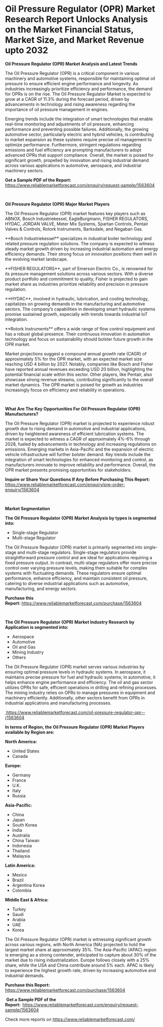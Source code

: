 <p><h1>Oil Pressure Regulator (OPR) Market Research Report Unlocks Analysis on the Market Financial Status, Market Size, and Market Revenue upto 2032</h1></p><p><strong>Oil Pressure Regulator (OPR) Market Analysis and Latest Trends</strong></p>
<p><p>The Oil Pressure Regulator (OPR) is a critical component in various machinery and automotive systems, responsible for maintaining optimal oil pressure to ensure efficient engine performance and longevity. As industries increasingly prioritize efficiency and performance, the demand for OPRs is on the rise. The Oil Pressure Regulator Market is expected to grow at a CAGR of 11.3% during the forecast period, driven by advancements in technology and rising awareness regarding the importance of oil pressure management in engines. </p><p>Emerging trends include the integration of smart technologies that enable real-time monitoring and adjustments of oil pressure, enhancing performance and preventing possible failures. Additionally, the growing automotive sector, particularly electric and hybrid vehicles, is contributing to market expansion as these systems require precise oil management to optimize performance. Furthermore, stringent regulations regarding emissions and fuel efficiency are prompting manufacturers to adopt advanced OPRs that support compliance. Overall, the market is poised for significant growth, propelled by innovation and rising industrial demand across various applications in automotive, aerospace, and industrial machinery sectors.</p></p>
<p><strong>Get a Sample PDF of the Report:&nbsp;</strong> <a href="https://www.reliablemarketforecast.com/enquiry/request-sample/1563604?utm_campaign=1080&utm_medium=2&utm_source=Github&utm_content=ia&utm_term=25022025&utm_id=oil-pressure-regulator-opr">https://www.reliablemarketforecast.com/enquiry/request-sample/1563604</a></p>
<p>&nbsp;</p>
<p><strong>Oil Pressure Regulator (OPR) Major Market Players</strong></p>
<p><p>The Oil Pressure Regulator (OPR) market features key players such as ABNOX, Bosch Industriekessel, EagleBurgmann, FISHER REGULATORS, HYDAC, JORDAN VALVE, Meter Mix Systems, Spartan Controls, Pentair Valves & Controls, Rotork Instruments, Barksdale, and Negaban Gas. </p><p>**Bosch Industriekessel** specializes in industrial boiler technology and related pressure regulation solutions. The company is expected to witness steady market growth driven by increasing industrial automation and energy efficiency demands. Their strong focus on innovation positions them well in the evolving market landscape.</p><p>**FISHER REGULATORS**, part of Emerson Electric Co., is renowned for its pressure management solutions across various sectors. With a diverse product portfolio and commitment to quality, Fisher is projected to gain market share as industries prioritize reliability and precision in pressure regulation.</p><p>**HYDAC**, involved in hydraulic, lubrication, and cooling technology, capitalizes on growing demands in the manufacturing and automotive sectors. The company’s capabilities in developing smart hydraulic systems promise sustained growth, especially with trends towards industrial IoT integration.</p><p>**Rotork Instruments** offers a wide range of flow control equipment and has a robust global presence. Their continuous innovation in automation technology and focus on sustainability should bolster future growth in the OPR market.</p><p>Market projections suggest a compound annual growth rate (CAGR) of approximately 5% for the OPR market, with an expected market size reaching USD 4 billion by 2027. Notably, companies like Bosch and Fisher have reported annual revenues exceeding USD 20 billion, highlighting the potential financial scale within this sector. Other players, like Pentair, also showcase strong revenue streams, contributing significantly to the overall market dynamics. The OPR market is poised for growth as industries increasingly focus on efficiency and reliability in operations.</p></p>
<p>&nbsp;</p>
<p><strong>What Are The Key Opportunities For Oil Pressure Regulator (OPR) Manufacturers?</strong></p>
<p><p>The Oil Pressure Regulator (OPR) market is projected to experience robust growth due to rising demand in automotive and industrial applications, driven by heightened awareness of efficient lubrication systems. The market is expected to witness a CAGR of approximately 4%-6% through 2028, fueled by advancements in technology and increasing regulations on emissions. Emerging markets in Asia-Pacific and the expansion of electric vehicle infrastructure will further bolster demand. Key trends include the integration of smart technologies for enhanced monitoring and control, as manufacturers innovate to improve reliability and performance. Overall, the OPR market presents promising opportunities for stakeholders.</p></p>
<p><strong>Inquire or Share Your Questions If Any Before Purchasing This Report:</strong> <a href="https://www.reliablemarketforecast.com/enquiry/pre-order-enquiry/1563604?utm_campaign=1080&utm_medium=2&utm_source=Github&utm_content=ia&utm_term=25022025&utm_id=oil-pressure-regulator-opr">https://www.reliablemarketforecast.com/enquiry/pre-order-enquiry/1563604</a></p>
<p>&nbsp;</p>
<p><strong>Market Segmentation</strong></p>
<p><strong>The Oil Pressure Regulator (OPR) Market Analysis by types is segmented into:</strong></p>
<p><ul><li>Single-stage Regulator</li><li>Multi-stage Regulator</li></ul></p>
<p><p>The Oil Pressure Regulator (OPR) market is primarily segmented into single-stage and multi-stage regulators. Single-stage regulators provide straightforward pressure control and are ideal for applications requiring a fixed pressure output. In contrast, multi-stage regulators offer more precise control over varying pressure levels, making them suitable for complex systems with fluctuating demands. These regulators ensure optimal performance, enhance efficiency, and maintain consistent oil pressure, catering to diverse industrial applications such as automotive, manufacturing, and energy sectors.</p></p>
<p><strong>Purchase this Report:&nbsp;</strong><a href="https://www.reliablemarketforecast.com/purchase/1563604?utm_campaign=1080&utm_medium=2&utm_source=Github&utm_content=ia&utm_term=25022025&utm_id=oil-pressure-regulator-opr">https://www.reliablemarketforecast.com/purchase/1563604</a></p>
<p>&nbsp;</p>
<p><strong>The Oil Pressure Regulator (OPR) Market Industry Research by Application is segmented into:</strong></p>
<p><ul><li>Aerospace</li><li>Automotive</li><li>Oil and Gas</li><li>Mining Industry</li><li>Others</li></ul></p>
<p><p>The Oil Pressure Regulator (OPR) market serves various industries by ensuring optimal pressure levels in hydraulic systems. In aerospace, it maintains precise pressure for fuel and hydraulic systems; in automotive, it helps enhance engine performance and efficiency. The oil and gas sector utilizes OPRs for safe, efficient operations in drilling and refining processes. The mining industry relies on OPRs to manage pressures in equipment and machinery efficiently. Additionally, other sectors benefit from OPRs in industrial applications and manufacturing processes.</p></p>
<p><a href="https://www.reliablemarketforecast.com/oil-pressure-regulator-opr--r1563604?utm_campaign=1080&utm_medium=2&utm_source=Github&utm_content=ia&utm_term=25022025&utm_id=oil-pressure-regulator-opr">&nbsp;https://www.reliablemarketforecast.com/oil-pressure-regulator-opr--r1563604</a></p>
<p><strong>In terms of Region, the Oil Pressure Regulator (OPR) Market Players available by Region are:</strong></p>
<p>
    <p> <strong> North America: </strong>
        <ul>
            <li>United States</li>
            <li>Canada</li>
        </ul>
        </p> 
    <p> <strong> Europe: </strong>
        <ul>
            <li>Germany</li>
            <li>France</li>
            <li>U.K.</li>
            <li>Italy</li>
            <li>Russia</li>
        </ul>
        </p> 
    <p> <strong> Asia-Pacific: </strong>
        <ul>
            <li>China</li>
            <li>Japan</li>
            <li>South Korea</li>
            <li>India</li>
            <li>Australia</li>
            <li>China Taiwan</li>
            <li>Indonesia</li>
            <li>Thailand</li>
            <li>Malaysia</li>
        </ul>
        </p> 
    <p> <strong> Latin America: </strong>
        <ul>
            <li>Mexico</li>
            <li>Brazil</li>
            <li>Argentina Korea</li>
            <li>Colombia</li>
        </ul>
        </p> 
    <p> <strong> Middle East & Africa: </strong>
        <ul>
            <li>Turkey</li>
            <li>Saudi</li>
            <li>Arabia</li>
            <li>UAE</li>
            <li>Korea</li>
        </ul>
    </p>
    </p>
<p><p>The Oil Pressure Regulator (OPR) market is witnessing significant growth across various regions, with North America (NA) projected to hold the largest market share at approximately 35%. The Asia-Pacific (APAC) region is emerging as a strong contender, anticipated to capture about 30% of the market due to rising industrialization. Europe follows closely with a 25% share, while the USA and China contribute around 5% each. APAC is likely to experience the highest growth rate, driven by increasing automotive and industrial demands.</p></p>
<p><strong>Purchase this Report: </strong><a href="https://www.reliablemarketforecast.com/purchase/1563604?utm_campaign=1080&utm_medium=2&utm_source=Github&utm_content=ia&utm_term=25022025&utm_id=oil-pressure-regulator-opr">https://www.reliablemarketforecast.com/purchase/1563604</a></p>
<p>&nbsp;<strong>Get a Sample PDF of the Report:&nbsp;&nbsp;</strong><a href="https://www.reliablemarketforecast.com/enquiry/request-sample/1563604?utm_campaign=1080&utm_medium=2&utm_source=Github&utm_content=ia&utm_term=25022025&utm_id=oil-pressure-regulator-opr">https://www.reliablemarketforecast.com/enquiry/request-sample/1563604</a></p>
<p><strong></strong></p>
<p>Check more reports on <a href="https://www.reliablemarketforecast.com/?utm_campaign=1080&utm_medium=2&utm_source=Github&utm_content=ia&utm_term=25022025&utm_id=oil-pressure-regulator-opr">https://www.reliablemarketforecast.com/</a></p>